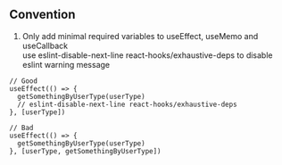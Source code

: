 Convention
--
1. Only add minimal required variables to useEffect, useMemo and useCallback  
use eslint-disable-next-line react-hooks/exhaustive-deps to disable eslint warning message
```
// Good
useEffect(() => {
  getSomethingByUserType(userType)
  // eslint-disable-next-line react-hooks/exhaustive-deps
}, [userType])

// Bad
useEffect(() => {
  getSomethingByUserType(userType)
}, [userType, getSomethingByUserType])
```